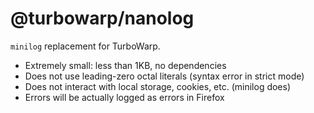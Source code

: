 # @turbowarp/nanolog

`minilog` replacement for TurboWarp.

 - Extremely small: less than 1KB, no dependencies
 - Does not use leading-zero octal literals (syntax error in strict mode)
 - Does not interact with local storage, cookies, etc. (minilog does)
 - Errors will be actually logged as errors in Firefox
